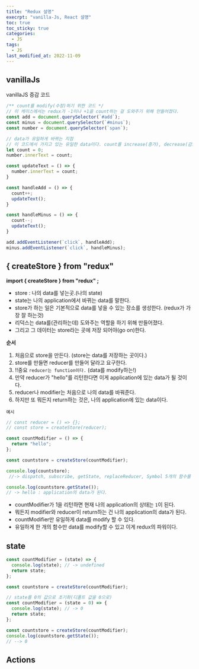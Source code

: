 ```yaml
---
title: "Redux 설명"
execrpt: "vanilla-Js, React 설명"
toc: true
toc_sticky: true
categories:
  - JS
tags:
  - JS
last_modified_at: 2022-11-09
---
```

## vanillaJs
vanillaJS 증감 코드  
```js
/** count를 modify(수정)하기 위한 코드 */
// 이 케이스에서는 redux가 -1이나 +1을 count하는 걸 도와주기 위해 만들어졌다.
const add = document.querySelector(`#add`);
const minus = document.querySelector(`#minus`);
const number = document.querySelector(`span`);

// data가 유일하게 바뀌는 지점
// 이 코드에서 가지고 있는 유일한 data이다. count를 increase(증가), decrease(감소)할 수 있다.
let count = 0;
number.innerText = count;

const updateText = () => {
  number.innerText = count;
}

const handleAdd = () => {
  count++;
  updateText();
}

const handleMinus = () => {
  count--;
  updateText();
}

add.addEventListener(`click`, handleAdd);
minus.addEventListener(`click`, handleMinus);
```

## { createStore } from "redux"

**import { createStore } from "redux" ;**     
- store : 나의 data를 넣는곳.(나의 state)
- state는 나의 application에서 바뀌는 data를 말한다.
- store가 하는 일은 기본적으로 data를 넣을 수 있는 장소를 생성한다. (redux가 가장 잘 하는것)
- 리덕스는 data를(관리하는데) 도와주는 역할을 하기 위해 만들어졌다.
- 그리고 그 데이터는 store라는 곳에 저장 되어야(go on)한다.

**순서**
1. 처음으로 store을 만든다. (store는 data를 저장하는 곳이다.)
2. store를 만들면 reducer를 만들어 달라고 요구한다. 
3. !!중요 `reducer는 function이다.` (data를 modify하는!)
4. 만약 reducer가 "hello"를 리턴한다면 이게 application에 있는 data가 될 것이다.
5. reducer나 modifier는 처음으로 나의 data를 바꿔준다.
6. 하지만 또 뭐든지 return하는 것은, 나의 application에 있는 data이다.

`예시`
```js
// const reducer = () => {};
// const store = createStore(reducer);

const countModifier = () => {
  return "hello";
};

const countstore = createStore(countModifier);

console.log(countstore);
 //-> dispatch, subscribe, getState, replaceReducer, Symbol 5개의 함수를 볼 수 있다.

console.log(countstore.getState()); 
// -> hello : application의 data가 된다.
```
- countModifier가 1을 리턴하면 현재 나의 application의 상태는 `1`이 된다.
- 뭐든지 modifier와 reducer이 return하는 건 나의 application의 data가 된다.
- countModifier만 유일하게 data를 modify 할 수 있다.
- 유일하게 한 개의 함수만 data를 modify할 수 있고 이게 redux의 파워이다.

## state

```js
const countModifier = (state) => {
  console.log(state); // -> undefined
  return state;
};

const countstore = createStore(countModifier);
```

```js
// state를 0의 값으로 초기화(디폴트 값을 0으로)
const countModifier = (state = 0) => {
  console.log(state); // -> 0
  return state;
};

const countstore = createStore(countModifier);
console.log(countstore.getState());
// --> 0
```

## Actions




